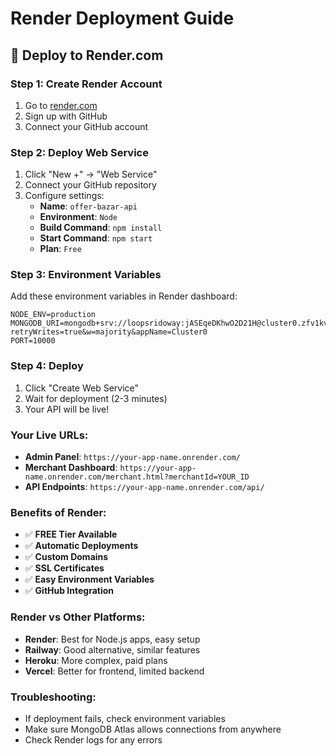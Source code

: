 # Render Deployment Guide

## 🚀 Deploy to Render.com

### Step 1: Create Render Account
1. Go to [render.com](https://render.com)
2. Sign up with GitHub
3. Connect your GitHub account

### Step 2: Deploy Web Service
1. Click "New +" → "Web Service"
2. Connect your GitHub repository
3. Configure settings:
   - **Name**: `offer-bazar-api`
   - **Environment**: `Node`
   - **Build Command**: `npm install`
   - **Start Command**: `npm start`
   - **Plan**: `Free`

### Step 3: Environment Variables
Add these environment variables in Render dashboard:

```
NODE_ENV=production
MONGODB_URI=mongodb+srv://loopsridoway:jASEqeDKhwO2D21H@cluster0.zfv1kvp.mongodb.net/offer_bazar_prod?retryWrites=true&w=majority&appName=Cluster0
PORT=10000
```

### Step 4: Deploy
1. Click "Create Web Service"
2. Wait for deployment (2-3 minutes)
3. Your API will be live!

### Your Live URLs:
- **Admin Panel**: `https://your-app-name.onrender.com/`
- **Merchant Dashboard**: `https://your-app-name.onrender.com/merchant.html?merchantId=YOUR_ID`
- **API Endpoints**: `https://your-app-name.onrender.com/api/`

### Benefits of Render:
- ✅ **FREE Tier Available**
- ✅ **Automatic Deployments**
- ✅ **Custom Domains**
- ✅ **SSL Certificates**
- ✅ **Easy Environment Variables**
- ✅ **GitHub Integration**

### Render vs Other Platforms:
- **Render**: Best for Node.js apps, easy setup
- **Railway**: Good alternative, similar features
- **Heroku**: More complex, paid plans
- **Vercel**: Better for frontend, limited backend

### Troubleshooting:
- If deployment fails, check environment variables
- Make sure MongoDB Atlas allows connections from anywhere
- Check Render logs for any errors

